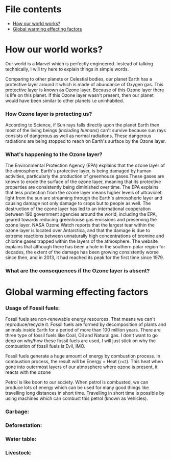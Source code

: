 
# File contents

- [How our world works?](#how-our-world-works)
- [Global warming effecting factors](#global-warming-effecting-factors)


# How our world works?

Our world is a Marvel which is perfectly engineered. Instead of talking technically, I will try here to explain things in simple words.

Comparing to other planets or Celestial bodies, our planet Earth has a protective layer around it which is made of abundance of Oxygen gas. This protective layer is known as Ozone layer. Because of this Ozone layer there is life on this planet. If this Ozone layer wasn't present, then our planet would have been similar to other planets i.e uninhabited.

### How Ozone layer is protecting us?

According to Science, if Sun rays falls directly upon the planet Earth then most of the living beings (_including humans_) can't survive because sun rays consists of dangerous as well as normal radiations. These dangerous radiations are being stopped to reach on Earth's surface by the Ozone layer.

### What's happening to the Ozone layer?

The Environmental Protection Agency (EPA) explains that the ozone layer of the atmosphere, Earth's protective layer, is being damaged by human activities, particularly the production of greenhouse gases.These gases are known to erode the surface of the ozone layer, meaning that its protective properties are consistently being diminished over time.
The EPA explains that less protection from the ozone layer means higher levels of ultraviolet light from the sun are streaming through the Earth's atmospheric layer and causing damage not only damage to crops but to people as well. The destruction of the ozone layer has led to an international cooperation between 190 government agencies around the world, including the EPA, geared towards reducing greenhouse gas emissions and preserving the ozone layer.
NASA Ozone Watch reports that the largest tear within the ozone layer is located over Antarctica, and that the damage is due to extreme reactions between unnaturally high concentrations of bromine and chlorine gases trapped within the layers of the atmosphere. The website explains that although there has been a hole in the southern polar region for decades, the extent of the damage has been growing consistently worse since then, and in 2013, it had reached its peak for the first time since 1979.



### What are the consequences if the Ozone layer is absent?

# Global warming effecting factors


### Usage of Fossil fuels:

Fossil fuels are non-renewable energy resources. That means we can't reproduce/recycle it. Fossil fuels are formed by decomposition of plants and animals inside Earth for a period of more than 100 million years. There are three type of fossil fuels like Coal, Oil and Natural gas. I don't want to go deep on why/how these fossil fuels are used, I will just stick on why the combustion of fossil fuels is Evil, IMO.

Fossil fuels generate a huge amount of energy by combustion process. In combustion process, the result will be Energy + Heat (`co2`). This heat when gone into outermost layers of our atmosphere where ozone is present, it reacts with the ozone

Petrol is like boon to our society. When petrol is combusted, we can produce lots of energy which can be used for many good things like travelling long distances in short time. Travelling in short time is possible by using machines which can combust this petrol (known as Vehicles).

### Garbage:

### Deforestation:

### Water table:

### Livestock:
